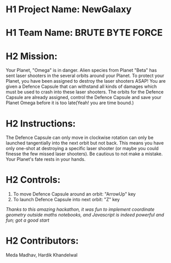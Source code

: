 # H1 Project Name: NewGalaxy

# H1 Team Name: BRUTE BYTE FORCE

# H2 Mission:
Your Planet, "Omega" is in danger. Alien species from Planet "Beta" has sent laser shooters in the several orbits around your Planet.
To protect your Planet, you have been assigned to destroy the laser shooters ASAP! You are given a Defence Capsule that can withstand all kinds of damages which must be used to crash into these laser shooters. The orbits for the Defence Capsule are already assigned, control the Defence Capsule and save your Planet Omega before it is too late(Yeah! you are time bound.)

# H2 Instructions:
The Defence Capsule can only move in clockwise rotation can only be launched tangentially into the next orbit but not back. This means you have only one-shot at destroying a specific laser shooter (or maybe you could finesse the few missed laser shooters). Be cautious to not make a mistake. Your Planet's fate rests in your hands.

# H2 Controls:
1) To move Defence Capsule around an orbit: "ArrowUp" key
2) To launch Defence Capsule into next orbit: "Z" key


*Thanks to this amazing hackathon, it was fun to implement coordinate geometry outside maths notebooks, and Javascript is indeed powerful and fun; got a good start*


# H2 Contributors:
Meda Madhav,
Hardik Khandelwal
